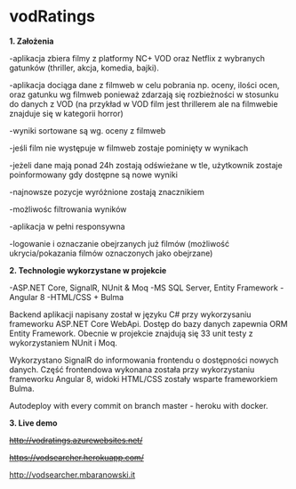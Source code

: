 # vodRatings

**1. Założenia**

-aplikacja zbiera filmy z platformy NC+ VOD oraz Netflix z wybranych gatunków (thriller, akcja, komedia, bajki).

-aplikacja dociąga dane z filmweb w celu pobrania np. oceny, ilości ocen, oraz gatunku wg filmweb ponieważ zdarzają się rozbieżności w stosunku do danych z VOD (na przykład w VOD film jest thrillerem ale na filmwebie znajduje się w kategorii horror)

-wyniki sortowane są wg. oceny z filmweb

-jeśli film nie występuje w filmweb zostaje pominięty w wynikach

-jeżeli dane mają ponad 24h zostają odświeżane w tle, użytkownik zostaje poinformowany gdy dostępne są nowe wyniki

-najnowsze pozycje wyróżnione zostają znacznikiem

-możliwośc filtrowania wyników

-aplikacja w pełni responsywna

-logowanie i oznaczanie obejrzanych już filmów (możliwość ukrycia/pokazania filmów oznaczonych jako obejrzane)


**2. Technologie wykorzystane w projekcie**

-ASP.NET Core, SignalR, NUnit & Moq
-MS SQL Server, Entity Framework
-Angular 8
-HTML/CSS + Bulma

Backend aplikacji napisany został w języku C# przy wykorzysaniu frameworku ASP.NET Core WebApi. Dostęp do bazy danych zapewnia ORM Entity Framework. Obecnie w projekcie znajdują się 33 unit testy z wykorzystaniem NUnit i Moq.

Wykorzystano SignalR do informowania frontendu o dostępności nowych danych. Część frontendowa wykonana została przy wykorzystaniu frameworku Angular 8, widoki HTML/CSS zostały wsparte frameworkiem Bulma.

Autodeploy with every commit on branch master - heroku with docker.


**3. Live demo**

~~http://vodratings.azurewebsites.net/~~

~~https://vodsearcher.herokuapp.com/~~

http://vodsearcher.mbaranowski.it
